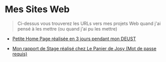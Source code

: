 # Mes Sites Web
> Ci-dessus vous trouverez les URLs vers mes projets Web quand j'ai pensé à les mettre (ou quand j'ai pu les mettre)

 - [Petite Home Page réalisée en 3 jours pendant mon DEUST](https://jean-baradat.github.io/Jean-Baradat-S4-UE234/)
   
 - [Mon rapport de Stage réalisé chez Le Panier de Josy (Mot de passe requis)](https://rapport-jean-baradat.webflow.io/)
